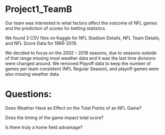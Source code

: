 # Project1_TeamB

Our team was interested in what factors affect the outcome of NFL games and the prediction of scores for betting statistics. 

We found 3 CSV files on Kaggle for NFL Stadium Details, NFL Team Details, and NFL Score Data for 1966-2019.

We decided to focus on the 2002 – 2018 seasons, due to seasons outside of that range missing most weather data and it was the last time divisions were changed around. We removed Playoff data to keep the number of games per team consistent (NFL Regular Season), and playoff games were also missing weather data.


# Questions:

Does Weather Have an Effect on the Total Points of an NFL Game?

Does the timing of the game impact total score?

Is there truly a home field advantage?

